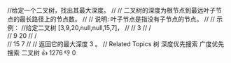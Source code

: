 //给定一个二叉树，找出其最大深度。 
//
// 二叉树的深度为根节点到最远叶子节点的最长路径上的节点数。 
//
// 说明: 叶子节点是指没有子节点的节点。 
//
// 示例： 
//给定二叉树 [3,9,20,null,null,15,7]， 
//
//     3
//   / \
//  9  20
//    /  \
//   15   7 
//
// 返回它的最大深度 3 。 
// Related Topics 树 深度优先搜索 广度优先搜索 二叉树 👍 1276 👎 0
